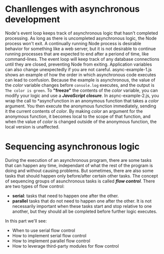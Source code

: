 # Chanllenges with asynchronous development
Node's event loop keeps track of asynchronous logic that hasn't completed processing. As long as there is uncompleted asynchronous logic, the Node process won't exit. A continually running Node process is desirable behavior for something like a web server, but it is not desirable to continue running processes that are expected to end after a periond of time, like command-lines. The event loop will keep track of any database connections until they are closed, preventing Node from exiting.
Application variables can also change unexpectedly if you are not careful. async-example-1.js shows an example of how the order in which asynchronous code executes can lead to confusion. Because the example is asynchronous, the value of the *color* variable changes before `console.log` executes, and the output is `The color is green`.
To **"freeze"** the contents of the *color* variable, you can modify your logic and use a ***JavaScript closure***. In async-example-2.js, you wrap the call to *asyncFunction in an anonymous function that takes a *color* argument. You then execute the anonymous function immediately, sending it the current contents of *color*. By making *color* an argument for the anonymous function, it becomes local to the scope of that function, and when the value of *color* is changed outside of the anonymous function, the local version is unaffected.
# Sequencing asynchronous logic
During the execution of an asynchronous program, there are some tasks that can happen any time, independant of what the rest of the program is doing and without causing problems. But sometimes, there are also some tasks that should happen only before/after certain other tasks.
The concept of sequencing groups of asunchronous tasks is called ***flow control***. There are two types of flow control:
* **serial**: tasks that need to happen one after the other.
* **parallel** tasks that do not need to happen one after the other. It is not necessarily important when these tasks start and stop relative to one another, but they should all be completed before further logic executes.

In this part we'll see:
* When to use serial flow control
* How to implement serial flow control
* How to implement parallel flow control
* How to leverage third-party modules for flow control
